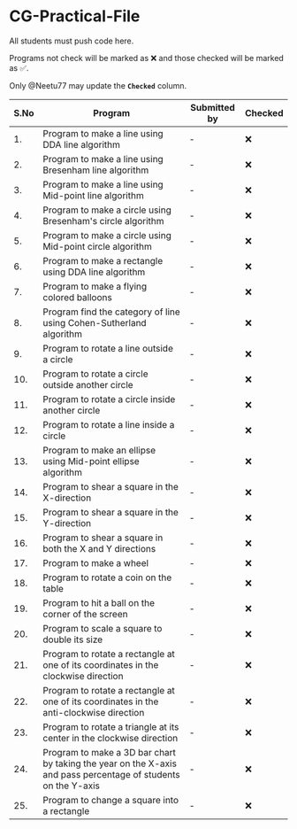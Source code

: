 # CG-Practical-File

All students must push code here.

Programs not check will be marked as :x: and those checked will be marked as :white_check_mark:.

Only @Neetu77 may update the **`Checked`** column.

S.No|Program|Submitted by|Checked
---|---|---|---
1.|Program to make a line using DDA line algorithm| - | :x:
2.|Program to make a line using Bresenham line algorithm| - | :x:
3.|Program to make a line using Mid-point line algorithm| - | :x:
4.|Program to make a circle using Bresenham's circle algorithm| - | :x:
5.|Program to make a circle using Mid-point circle algorithm| - | :x:
6.|Program to make a rectangle using DDA line algorithm| - | :x:
7.|Program to make a flying colored balloons| - | :x:
8.|Program find the category of line using Cohen-Sutherland algorithm| - | :x:
9.|Program to rotate a line outside a circle| - | :x:
10.|Program to rotate a circle outside another circle| - | :x:
11.|Program to rotate a circle inside another circle| - | :x:
12.|Program to rotate a line inside a circle| - | :x:
13.|Program to make an ellipse using Mid-point ellipse algorithm| - | :x:
14.|Program to shear a square in the X-direction| - | :x:
15.|Program to shear a square in the Y-direction| - | :x:
16.|Program to shear a square in both the X and Y directions| - | :x:
17.|Program to make a wheel| - | :x:
18.|Program to rotate a coin on the table| - | :x:
19.|Program to hit a ball on the corner of the screen| - | :x:
20.|Program to scale a square to double its size| - | :x:
21.|Program to rotate a rectangle at one of its coordinates in the clockwise direction| - | :x:
22.|Program to rotate a rectangle at one of its coordinates in the anti-clockwise direction| - | :x:
23.|Program to rotate a triangle at its center in the clockwise direction| - | :x:
24.|Program to make a 3D bar chart by taking the year on the X-axis and pass percentage of students on the Y-axis| - | :x:
25.|Program to change a square into a rectangle| - | :x:
